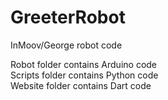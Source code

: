 # GreeterRobot
InMoov/George robot code

Robot folder contains Arduino code <br />
Scripts folder contains Python code <br />
Website folder contains Dart code
